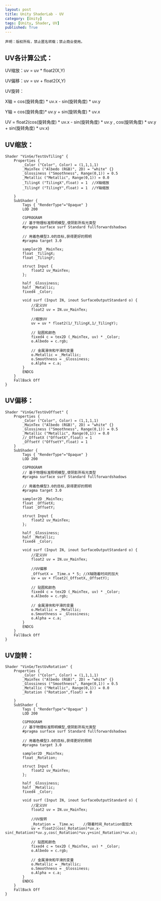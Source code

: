 ```yaml
---
layout: post
title: Unity ShaderLab - UV
category: [Unity]
tags: [Unity, Shader, UV]
published: True
---
```



`声明：版权所有，禁止匿名转载；禁止商业使用。`


## UV各计算公式：

UV缩放：uv = uv * float2(X,Y)

UV偏移：uv = uv + float2(X,Y)

UV旋转：

X轴 = cos(旋转角度) * uv.x - sin(旋转角度) * uv.y

Y轴 = cos(旋转角度)* uv.y + sin(旋转角度) * uv.x

UV = float2(cos(旋转角度) * uv.x - sin(旋转角度) * uv.y , cos(旋转角度) * uv.y + sin(旋转角度) * uv.x)



## UV缩放：

    Shader "VinGe/TestUvTiling" {
		Properties {
			_Color ("Color", Color) = (1,1,1,1)
			_MainTex ("Albedo (RGB)", 2D) = "white" {}
			_Glossiness ("Smoothness", Range(0,1)) = 0.5
			_Metallic ("Metallic", Range(0,1)) = 0.0
			_TilingX ("TilingX",float) = 1	//X轴缩放
			_TilingY ("TilingY",float) = 1	//Y轴缩放
	
		}
		SubShader {
			Tags { "RenderType"="Opaque" }
			LOD 200
			
			CGPROGRAM
			// 基于物理标准照明模型,使阴影所有光类型
			#pragma surface surf Standard fullforwardshadows
	
			// 用着色模型3.0的目标,获得更好的照明
			#pragma target 3.0
	
			sampler2D _MainTex;
			float _TilingX;
			float _TilingY;
	
			struct Input {
				float2 uv_MainTex;
			};
	
			half _Glossiness;
			half _Metallic;
			fixed4 _Color;
	
			void surf (Input IN, inout SurfaceOutputStandard o) {
				//定义UV
				float2 uv = IN.uv_MainTex;
				
				//缩放UV
				uv = uv * float2(1/_TilingX,1/_TilingY);
				
				// 贴图和颜色
				fixed4 c = tex2D (_MainTex, uv) * _Color;
				o.Albedo = c.rgb;
				
				// 金属滑块和平滑的变量
				o.Metallic = _Metallic;
				o.Smoothness = _Glossiness;
				o.Alpha = c.a;
			}
			ENDCG
		} 
		FallBack Off
	}



## UV偏移：

	Shader "VinGe/TestUvOffset" {
		Properties {
			_Color ("Color", Color) = (1,1,1,1)
			_MainTex ("Albedo (RGB)", 2D) = "white" {}
			_Glossiness ("Smoothness", Range(0,1)) = 0.5
			_Metallic ("Metallic", Range(0,1)) = 0.0
			//_OffsetX ("OffsetX",float) = 1
			_OffsetY ("OffsetY",float) = 1
		}
		SubShader {
			Tags { "RenderType"="Opaque" }
			LOD 200
			
			CGPROGRAM
			// 基于物理标准照明模型,使阴影所有光类型
			#pragma surface surf Standard fullforwardshadows
	
			// 用着色模型3.0的目标,获得更好的照明
			#pragma target 3.0
	
			sampler2D _MainTex;
			float _OffsetX;
			float _OffsetY;
	
			struct Input {
				float2 uv_MainTex;
			};
	
			half _Glossiness;
			half _Metallic;
			fixed4 _Color;
	
			void surf (Input IN, inout SurfaceOutputStandard o) {
				//定义UV
				float2 uv = IN.uv_MainTex;
				
				//UV偏移
				_OffsetX = _Time.x * 5;	//X轴随着时间的加大
				uv = uv + float2(_OffsetX,_OffsetY);
				
				// 贴图和颜色
				fixed4 c = tex2D (_MainTex, uv) * _Color;
				o.Albedo = c.rgb;
				
				// 金属滑块和平滑的变量
				o.Metallic = _Metallic;
				o.Smoothness = _Glossiness;
				o.Alpha = c.a;
			}
			ENDCG
		} 
		FallBack Off
	}



## UV旋转：

	Shader "VinGe/TestUvRotation" {
		Properties {
			_Color ("Color", Color) = (1,1,1,1)
			_MainTex ("Albedo (RGB)", 2D) = "white" {}
			_Glossiness ("Smoothness", Range(0,1)) = 0.5
			_Metallic ("Metallic", Range(0,1)) = 0.0
			_Rotation ("Rotation",float) = 0
	
		}
		SubShader {
			Tags { "RenderType"="Opaque" }
			LOD 200
			
			CGPROGRAM
			// 基于物理标准照明模型,使阴影所有光类型
			#pragma surface surf Standard fullforwardshadows
	
			// 用着色模型3.0的目标,获得更好的照明
			#pragma target 3.0
	
			sampler2D _MainTex;
			float _Rotation;
	
			struct Input {
				float2 uv_MainTex;
			};
	
			half _Glossiness;
			half _Metallic;
			fixed4 _Color;
	
			void surf (Input IN, inout SurfaceOutputStandard o) {
				//定义UV
				float2 uv = IN.uv_MainTex;
				
				//UV旋转
				_Rotation = _Time.w;	//随着时间_Rotation值加大
				uv = float2(cos(_Rotation)*uv.x-sin(_Rotation)*uv.y,cos(_Rotation)*uv.y+sin(_Rotation)*uv.x);
				
				// 贴图和颜色
				fixed4 c = tex2D (_MainTex, uv) * _Color;
				o.Albedo = c.rgb;
				
				// 金属滑块和平滑的变量
				o.Metallic = _Metallic;
				o.Smoothness = _Glossiness;
				o.Alpha = c.a;
			}
			ENDCG
		} 
		FallBack Off
	}